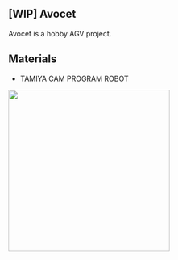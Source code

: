 ## [WIP] Avocet
Avocet is a hobby AGV project.

## Materials
 - TAMIYA CAM PROGRAM ROBOT 
 <img src="https://user-images.githubusercontent.com/8566539/78116464-49e92800-743f-11ea-9bb8-4dd05f0852e2.jpg" width="320px">